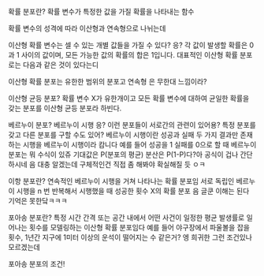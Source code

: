 ---
---

확률 분포란? 확률 변수가 특정한 값을 가질 확률을 나타내는 함수 

확률 변수의 성격에 따라 이산형과 연속형으로 나뉘는데

이산형 확률 변수는 셀 수 있는 개별 값들을 가질 수 있다? 응? 각 값이 발생할 확률은 0과 1 사이의 값이며, 모든 가능한 값의 확률의 합은 1입니다. 대표적인 이산형 확률 분포로는 다음과 같은 것이 있다는디


이산형 확률 분포는 유한한 범위의 분포고 연속형 은 무한대 느낌이라?

이산형 균등 분포? 확률 변수 X가 유한개이고 모든 확률 변수에 대하여 균일한 확률을 갖는 분포를 이산형 균등 분포라 하빈다.

베르누이 분포? 베르누이 시행 응? 이런 분포들이 서로간의 관련이 있어용? 특정 분포를 갖고 다른 분포를 구할 수도 있어?
베르누이 시행이란 성공과 실패 두 가지 결과만 존재하는 시행을 베르누이 시행이라 캄니다
예를 들어 성공을 1 실패를 0으로 할 때 베르누이 분포는
뭐 수식이 있쥬 기대값은 P(분포의 평균) 분산은 P(1-P)다?아 공식이 겁나 간단하시네 음 대충 알겠는데 구체적인건 직접 좀 해봐야 확실해질 듯 ㅇㅋ

이항 분포란? 연속적인 베르누이 시행을 거쳐 나타나는 확률 분포임 서로 독립인 베르누이 시행을 n 번 반복해서 시행했을 때 성공한 횟수 X의 확률 분포
음 글쿤 이해는 된다 기억은 못한닼ㅋㅋㅋ


포아송 분포란? 특정 시간 간격 또는 공간 내에서 어떤 사건이 일정한 평균 발생률로 일어나는 횟수를 모델링하는 이산형 확률 분포임다
예를 들어 야구장에서 파울볼을 잡을 횟수, 1년간 지구에 1미터 이상의 운석이 떨어지는 수 같은거? 엥 희귀한 그런 조건있나 모르겠는데

포아송 분포의 조건!
